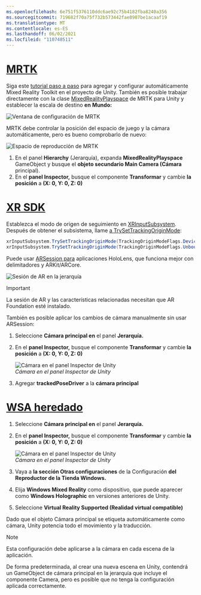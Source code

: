 ```yaml
---
ms.openlocfilehash: 6e751f5376110ddc6ae92c75b4182fba8240a356
ms.sourcegitcommit: 719682f70a75f732b573442fae8987be1acaaf19
ms.translationtype: MT
ms.contentlocale: es-ES
ms.lasthandoff: 06/02/2021
ms.locfileid: "110748511"
---
```

# <a name="mrtk"></a>[MRTK](#tab/mrtk)
<!-- NEVER CHANGE THE ABOVE LINE! -->

Siga este [tutorial paso a paso](../../tutorials/mr-learning-base-01.md) para agregar y configurar automáticamente Mixed Reality Toolkit en el proyecto de Unity. También es posible trabajar directamente con la clase [MixedRealityPlayspace](/dotnet/api/microsoft.mixedreality.toolkit.mixedrealityplayspace) de MRTK para Unity y establecer la escala de destino **en** **Mundo:**

![Ventana de configuración de MRTK](../../images/mrtk-target-scale.png)

MRTK debe controlar la posición del espacio de juego y la cámara automáticamente, pero es bueno comprobarlo de nuevo:

![Espacio de reproducción de MRTK](../../images/mrtk-playspace.png)

1. En el panel **Hierarchy** (Jerarquía), expanda **MixedRealityPlayspace** GameObject y busque el **objeto secundario Main Camera (Cámara** principal).
2. En el **panel Inspector,** busque el componente **Transformar** y cambie **la posición** a **(X: 0, Y: 0, Z: 0)**

# <a name="xr-sdk"></a>[XR SDK](#tab/xr)
<!-- NEVER CHANGE THE ABOVE LINE! -->

Establezca el modo de origen de seguimiento en [XRInputSubsystem](https://docs.unity3d.com/Documentation/ScriptReference/XR.XRInputSubsystem.html). Después de obtener el subsistema, llame [a TrySetTrackingOriginMode](https://docs.unity3d.com/Documentation/ScriptReference/XR.XRInputSubsystem.TrySetTrackingOriginMode.html):

```cs
xrInputSubsystem.TrySetTrackingOriginMode(TrackingOriginModeFlags.Device);
xrInputSubsystem.TrySetTrackingOriginMode(TrackingOriginModeFlags.Unbounded); // Recommendation for OpenXR
```

Puede usar [ARSession para](https://docs.unity3d.com/Packages/com.unity.xr.arfoundation@2.1/manual/index.html#installing-ar-foundation) aplicaciones HoloLens, que funciona mejor con delimitadores y ARKit/ARCore.

![Sesión de AR en la jerarquía](../../images/xrsdk-arsession.png)

> [!IMPORTANT]
> La sesión de AR y las características relacionadas necesitan que AR Foundation esté instalado.

También es posible aplicar los cambios de cámara manualmente sin usar ARSession:

1. Seleccione **Cámara principal en** el panel **Jerarquía.**
1. En el **panel Inspector,** busque el componente **Transformar** y cambie **la posición** a **(X: 0, Y: 0, Z: 0)**

   ![Cámara en el panel Inspector de Unity](../../images/maincamera-350px.png)  
   *Cámara en el panel Inspector de Unity*

1. Agregar **trackedPoseDriver** a la **cámara principal**

# <a name="legacy-wsa"></a>[WSA heredado](#tab/wsa)
<!-- NEVER CHANGE THE ABOVE LINE! -->

1. Seleccione **Cámara principal en** el panel **Jerarquía.**
1. En el **panel Inspector,** busque el componente **Transformar** y cambie **la posición** a **(X: 0, Y: 0, Z: 0)**

   ![Cámara en el panel Inspector de Unity](../../images/maincamera-350px.png)  
   *Cámara en el panel Inspector de Unity*

1. Vaya a **la sección Otras configuraciones** de la Configuración **del Reproductor de la Tienda Windows.**
1. Elija **Windows Mixed Reality** como dispositivo, que puede aparecer como **Windows Holographic** en versiones anteriores de Unity.
1. Seleccione **Virtual Reality Supported (Realidad virtual compatible)**

Dado que el objeto Cámara principal se etiqueta automáticamente como cámara, Unity potencia todo el movimiento y la traducción.

>[!NOTE]
>Esta configuración debe aplicarse a la cámara en cada escena de la aplicación.
>
>De forma predeterminada, al crear una nueva escena en Unity, contendrá un GameObject de cámara principal en la jerarquía que incluye el componente Camera, pero es posible que no tenga la configuración aplicada correctamente.